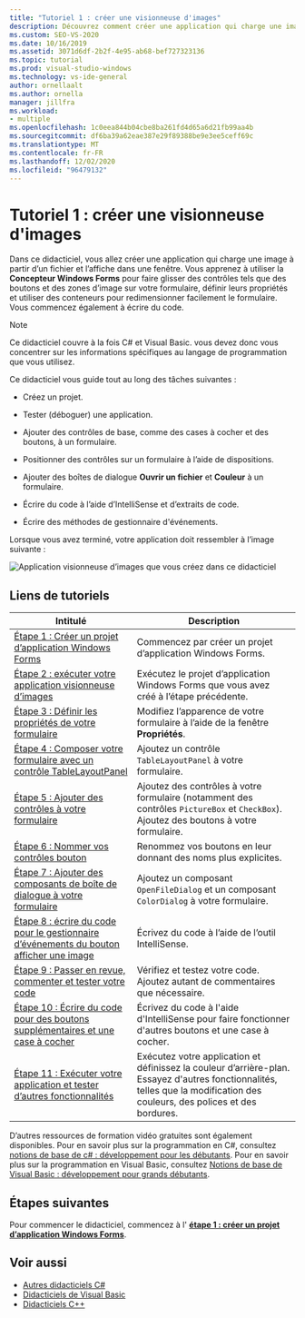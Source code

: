 ```yaml
---
title: "Tutoriel 1 : créer une visionneuse d'images"
description: Découvrez comment créer une application qui charge une image à partir d’un fichier et l’affiche dans une fenêtre.
ms.custom: SEO-VS-2020
ms.date: 10/16/2019
ms.assetid: 3071d6df-2b2f-4e95-ab68-bef727323136
ms.topic: tutorial
ms.prod: visual-studio-windows
ms.technology: vs-ide-general
author: ornellaalt
ms.author: ornella
manager: jillfra
ms.workload:
- multiple
ms.openlocfilehash: 1c0eea844b04cbe8ba261fd4d65a6d21fb99aa4b
ms.sourcegitcommit: df6ba39a62eae387e29f89388be9e3ee5ceff69c
ms.translationtype: MT
ms.contentlocale: fr-FR
ms.lasthandoff: 12/02/2020
ms.locfileid: "96479132"
---
```

# <a name="tutorial-1-create-a-picture-viewer"></a>Tutoriel 1 : créer une visionneuse d'images

Dans ce didacticiel, vous allez créer une application qui charge une image à partir d’un fichier et l’affiche dans une fenêtre. Vous apprenez à utiliser la **Concepteur Windows Forms** pour faire glisser des contrôles tels que des boutons et des zones d’image sur votre formulaire, définir leurs propriétés et utiliser des conteneurs pour redimensionner facilement le formulaire. Vous commencez également à écrire du code.

> [!NOTE]
> Ce didacticiel couvre à la fois C# et Visual Basic. vous devez donc vous concentrer sur les informations spécifiques au langage de programmation que vous utilisez.

Ce didacticiel vous guide tout au long des tâches suivantes :

* Créez un projet.

* Tester (déboguer) une application.

* Ajouter des contrôles de base, comme des cases à cocher et des boutons, à un formulaire.

* Positionner des contrôles sur un formulaire à l’aide de dispositions.

* Ajouter des boîtes de dialogue **Ouvrir un fichier** et **Couleur** à un formulaire.

* Écrire du code à l’aide d’IntelliSense et d’extraits de code.

* Écrire des méthodes de gestionnaire d'événements.

Lorsque vous avez terminé, votre application doit ressembler à l’image suivante :

![Application visionneuse d’images que vous créez dans ce didacticiel](../ide/media/express_pictureviewerdone.png)

## <a name="tutorial-links"></a>Liens de tutoriels

|Intitulé|Description|
|-----------|-----------------|
|[Étape 1 : Créer un projet d’application Windows Forms](../ide/step-1-create-a-windows-forms-application-project.md)|Commencez par créer un projet d’application Windows Forms.|
|[Étape 2 : exécuter votre application visionneuse d’images](../ide/step-2-run-your-program.md)|Exécutez le projet d’application Windows Forms que vous avez créé à l’étape précédente.|
|[Étape 3 : Définir les propriétés de votre formulaire](../ide/step-3-set-your-form-properties.md)|Modifiez l’apparence de votre formulaire à l’aide de la fenêtre **Propriétés**.|
|[Étape 4 : Composer votre formulaire avec un contrôle TableLayoutPanel](../ide/step-4-lay-out-your-form-with-a-tablelayoutpanel-control.md)|Ajoutez un contrôle `TableLayoutPanel` à votre formulaire.|
|[Étape 5 : Ajouter des contrôles à votre formulaire](../ide/step-5-add-controls-to-your-form.md)|Ajoutez des contrôles à votre formulaire (notamment des contrôles `PictureBox` et `CheckBox`). Ajoutez des boutons à votre formulaire.|
|[Étape 6 : Nommer vos contrôles bouton](../ide/step-6-name-your-button-controls.md)|Renommez vos boutons en leur donnant des noms plus explicites.|
|[Étape 7 : Ajouter des composants de boîte de dialogue à votre formulaire](../ide/step-7-add-dialog-components-to-your-form.md)|Ajoutez un composant `OpenFileDialog` et un composant `ColorDialog` à votre formulaire.|
|[Étape 8 : écrire du code pour le gestionnaire d’événements du bouton afficher une image](../ide/step-8-write-code-for-the-show-a-picture-button-event-handler.md)|Écrivez du code à l’aide de l’outil IntelliSense.|
|[Étape 9 : Passer en revue, commenter et tester votre code](../ide/step-9-review-comment-and-test-your-code.md)|Vérifiez et testez votre code. Ajoutez autant de commentaires que nécessaire.|
|[Étape 10 : Écrire du code pour des boutons supplémentaires et une case à cocher](../ide/step-10-write-code-for-additional-buttons-and-a-check-box.md)|Écrivez du code à l'aide d'IntelliSense pour faire fonctionner d'autres boutons et une case à cocher.|
|[Étape 11 : Exécuter votre application et tester d’autres fonctionnalités](../ide/step-11-run-your-program-and-try-other-features.md)|Exécutez votre application et définissez la couleur d’arrière-plan. Essayez d'autres fonctionnalités, telles que la modification des couleurs, des polices et des bordures.|

D’autres ressources de formation vidéo gratuites sont également disponibles. Pour en savoir plus sur la programmation en C#, consultez [notions de base de c# : développement pour les débutants](https://channel9.msdn.com/Series/C-Sharp-Fundamentals-Development-for-Absolute-Beginners). Pour en savoir plus sur la programmation en Visual Basic, consultez [Notions de base de Visual Basic : développement pour grands débutants](https://channel9.msdn.com/Series/Visual-Basic-Development-for-Absolute-Beginners).

## <a name="next-steps"></a>Étapes suivantes

Pour commencer le didacticiel, commencez à l' **[étape 1 : créer un projet d’application Windows Forms](../ide/step-1-create-a-windows-forms-application-project.md)**.

## <a name="see-also"></a>Voir aussi

* [Autres didacticiels C#](../get-started/csharp/index.yml)
* [Didacticiels de Visual Basic](../get-started/visual-basic/index.yml)
* [Didacticiels C++](/cpp/get-started/tutorial-console-cpp)